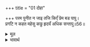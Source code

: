 +++
title = "01 दोहा"

+++
परम पुनीत न जाइ तजि किएँ प्रेम बड पापु।  
प्रगटि न कहत महेसु कछु हृदयँ अधिक सन्तापु॥56॥  

<details><summary>मूल</summary>

परम पुनीत न जाइ तजि किएँ प्रेम बड पापु।  
प्रगटि न कहत महेसु कछु हृदयँ अधिक सन्तापु॥56॥  
</details>

<details><summary>भावार्थ</summary>

सती परम पवित्र हैं, इसलिए इन्हें छोडते भी नहीं बनता और प्रेम करने में बडा पाप है। प्रकट करके महादेवजी कुछ भी नहीं कहते, परन्तु उनके हृदय में बडा सन्ताप है॥56॥  
</details>



